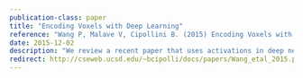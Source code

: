 ```yaml
---
publication-class: paper
title: "Encoding Voxels with Deep Learning"
reference: "Wang P, Malave V, Cipollini B. (2015) Encoding Voxels with Deep Learning. Journal of Neuroscience."
date: 2015-12-02
description: "We review a recent paper that uses activations in deep neural networks to predict voxel activations during an object viewing task, discussing encoding, decoding, and future directions for both."
redirect: http://cseweb.ucsd.edu/~bcipolli/docs/papers/Wang_etal_2015.pdf
---
```


